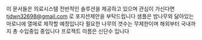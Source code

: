 이 문서들은 의료시스템 전반적인 솔루션을 제공하고 있으며 관심이 가신다면 tjdwn32698@gmail.com 로 포지션제안을 부탁드립니다
샘플은 밤나무와 닮아있는 마로니에 열매로 제작할 예정입니다 필요한 나무의 갯수는 무제한이며 해외부터 국내까지 총 수입중입 중입니다
프로젝트 이름은 신단수 입니다